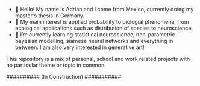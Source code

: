 - 👋 Hello! My name is Adrian and I come from Mexico, currently doing my master's thesis in Germany.
- 👀 My main interest is applied probability to biologial phenomena, from ecological applications such as distribution of species to neuroscience. 
- 🌱 I’m currently learning statistical neuroscience, non-parametric bayesian modelling, siamese neural networks and everything in between. I am also very interested in generative art!

This repository is a mix of personal, school and work related projects with no particular theme or topic in common.

########## (In Construction) ###########
<!---
amald08/amald08 is a ✨ special ✨ repository because its `README.md` (this file) appears on your GitHub profile.
You can click the Preview link to take a look at your changes.
--->
